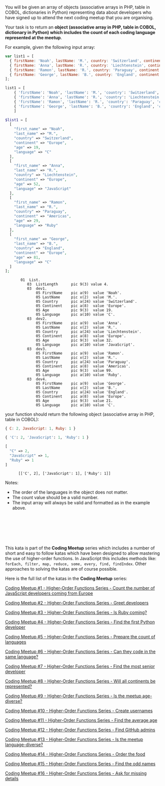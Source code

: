 You will be given an array of objects (associative arrays in PHP, table in COBOL, dictionaries in Python) representing data about developers who have signed up to attend the next coding meetup that you are organising.

Your task is to return an **object (associative array in PHP, table in COBOL, dictionary in Python) which includes the count of each coding language represented at the meetup**.

For example, given the following input array:

```javascript
var list1 = [
  { firstName: 'Noah', lastName: 'M.', country: 'Switzerland', continent: 'Europe', age: 19, language: 'C' },
  { firstName: 'Anna', lastName: 'R.', country: 'Liechtenstein', continent: 'Europe', age: 52, language: 'JavaScript' },
  { firstName: 'Ramon', lastName: 'R.', country: 'Paraguay', continent: 'Americas', age: 29, language: 'Ruby' },
  { firstName: 'George', lastName: 'B.', country: 'England', continent: 'Europe', age: 81, language: 'C' },
];
```

```python
list1 = [
    { 'firstName': 'Noah', 'lastName': 'M.', 'country': 'Switzerland', 'continent': 'Europe', 'age': 19, 'language': 'C' },
    { 'firstName': 'Anna', 'lastName': 'R.', 'country': 'Liechtenstein', 'continent': 'Europe', 'age': 52, 'language': 'JavaScript' },
    { 'firstName': 'Ramon', 'lastName': 'R.', 'country': 'Paraguay', 'continent': 'Americas', 'age': 29, 'language': 'Ruby' },
    { 'firstName': 'George', 'lastName': 'B.', 'country': 'England', 'continent': 'Europe', 'age': 81, 'language': 'C' },
    ]
```
```php
$list1 = [
  [
    "first_name" => "Noah",
    "last_name" => "M.",
    "country" => "Switzerland",
    "continent" => "Europe",
    "age" => 19,
    "language" => "C"
  ],
  [
    "first_name" => "Anna",
    "last_name" => "R.",
    "country" => "Liechtenstein",
    "continent" => "Europe",
    "age" => 52,
    "language" => "JavaScript"
  ],
  [
    "first_name" => "Ramon",
    "last_name" => "R.",
    "country" => "Paraguay",
    "continent" => "Americas",
    "age" => 29,
    "language" => "Ruby"
  ],
  [
    "first_name" => "George",
    "last_name" => "B.",
    "country" => "England",
    "continent" => "Europe",
    "age" => 81,
    "language" => "C"
  ]
];
```
```cobol
       01  List.
          03  ListLength      pic 9(3) value 4.
          03  dev1.
              05 FirstName    pic a(9)  value 'Noah'.
              05 LastName     pic x(2)  value 'M.'.
              05 Country      pic a(24) value 'Switzerland'.
              05 Continent    pic a(8)  value 'Europe'.
              05 Age          pic 9(3)  value 19.
              05 Language     pic a(10) value 'C'.
          03  dev2.
              05 FirstName    pic a(9)  value 'Anna'.
              05 LastName     pic x(2)  value 'R.'.
              05 Country      pic a(24) value 'Liechtenstein'.
              05 Continent    pic a(8)  value 'Europe'.
              05 Age          pic 9(3)  value 32.
              05 Language     pic a(10) value 'JavaScript'.
          03  dev3.
              05 FirstName    pic a(9)  value 'Ramon'.
              05 LastName     pic x(2)  value 'R.'.
              05 Country      pic a(24) value 'Paraguay'.
              05 Continent    pic a(8)  value 'Americas'.
              05 Age          pic 9(3)  value 99.
              05 Language     pic a(10) value 'Ruby'.
          03  dev4.
              05 FirstName    pic a(9)  value 'George'.
              05 LastName     pic x(2)  value 'B.'.
              05 Country      pic a(24) value 'England'.
              05 Continent    pic a(8)  value 'Europe'.
              05 Age          pic 9(3)  value 21.
              05 Language     pic a(10) value 'C'.
```


your function should return the following object (associative array in PHP, table in COBOL):

```javascript
{ C: 2, JavaScript: 1, Ruby: 1 }
```

```python
{ 'C': 2, 'JavaScript': 1, 'Ruby': 1 }
```

```php
[
  "C" => 2,
  "JavaScript" => 1,
  "Ruby" => 1
]
```
```cobol
      [['C', 2], ['JavaScript': 1], ['Ruby': 1]]
```


Notes:

 - The order of the languages in the object does not matter. 
 - The count value should be a valid number.
 - The input array will always be valid and formatted as in the example above.
<br>
<br>
<br>
<br>
<br>

This kata is part of the **Coding Meetup** series which includes a number of short and easy to follow katas which have been designed to allow mastering the use of higher-order functions. In JavaScript this includes methods like: `forEach, filter, map, reduce, some, every, find, findIndex`. Other approaches to solving the katas are of course possible.

Here is the full list of the katas in the **Coding Meetup** series:

<a href="http://www.codewars.com/kata/coding-meetup-number-1-higher-order-functions-series-count-the-number-of-javascript-developers-coming-from-europe">Coding Meetup #1 - Higher-Order Functions Series - Count the number of JavaScript developers coming from Europe</a>

<a href="https://www.codewars.com/kata/coding-meetup-number-2-higher-order-functions-series-greet-developers">Coding Meetup #2 - Higher-Order Functions Series - Greet developers</a>

<a href="https://www.codewars.com/kata/coding-meetup-number-3-higher-order-functions-series-is-ruby-coming">Coding Meetup #3 - Higher-Order Functions Series - Is Ruby coming?</a>

<a href="https://www.codewars.com/kata/coding-meetup-number-4-higher-order-functions-series-find-the-first-python-developer">Coding Meetup #4 - Higher-Order Functions Series - Find the first Python developer</a>

<a href="https://www.codewars.com/kata/coding-meetup-number-5-higher-order-functions-series-prepare-the-count-of-languages">Coding Meetup #5 - Higher-Order Functions Series - Prepare the count of languages</a>

<a href="https://www.codewars.com/kata/coding-meetup-number-6-higher-order-functions-series-can-they-code-in-the-same-language">Coding Meetup #6 - Higher-Order Functions Series - Can they code in the same language?</a>

<a href="http://www.codewars.com/kata/coding-meetup-number-7-higher-order-functions-series-find-the-most-senior-developer">Coding Meetup #7 - Higher-Order Functions Series - Find the most senior developer</a>

<a href="https://www.codewars.com/kata/coding-meetup-number-8-higher-order-functions-series-will-all-continents-be-represented">Coding Meetup #8 - Higher-Order Functions Series - Will all continents be represented?</a>

<a href="https://www.codewars.com/kata/coding-meetup-number-9-higher-order-functions-series-is-the-meetup-age-diverse">Coding Meetup #9 - Higher-Order Functions Series - Is the meetup age-diverse?</a>

<a href="https://www.codewars.com/kata/coding-meetup-number-10-higher-order-functions-series-create-usernames">Coding Meetup #10 - Higher-Order Functions Series - Create usernames</a>

<a href="https://www.codewars.com/kata/coding-meetup-number-11-higher-order-functions-series-find-the-average-age">Coding Meetup #11 - Higher-Order Functions Series - Find the average age</a>

<a href="https://www.codewars.com/kata/coding-meetup-number-12-higher-order-functions-series-find-github-admins">Coding Meetup #12 - Higher-Order Functions Series - Find GitHub admins</a>

<a href="https://www.codewars.com/kata/coding-meetup-number-13-higher-order-functions-series-is-the-meetup-language-diverse">Coding Meetup #13 - Higher-Order Functions Series - Is the meetup language-diverse?</a>

<a href="https://www.codewars.com/kata/coding-meetup-number-14-higher-order-functions-series-order-the-food">Coding Meetup #14 - Higher-Order Functions Series - Order the food</a>

<a href="https://www.codewars.com/kata/coding-meetup-number-15-higher-order-functions-series-find-the-odd-names">Coding Meetup #15 - Higher-Order Functions Series - Find the odd names</a>

<a href="https://www.codewars.com/kata/coding-meetup-number-16-higher-order-functions-series-ask-for-missing-details">Coding Meetup #16 - Higher-Order Functions Series - Ask for missing details</a>